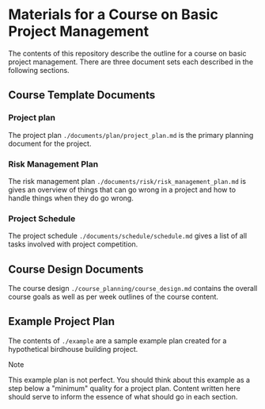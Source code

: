 # Materials for a Course on Basic Project Management

The contents of this repository describe the outline for a course on basic
project management. There are three document sets each described in the
following sections.

## Course Template Documents

### Project plan

The project plan `./documents/plan/project_plan.md` is the primary planning
document for the project.

### Risk Management Plan

The risk management plan `./documents/risk/risk_management_plan.md` is gives an
overview of things that can go wrong in a project and how to handle things when
they do go wrong.

### Project Schedule

The project schedule `./documents/schedule/schedule.md` gives a list of all
tasks involved with project competition.

## Course Design Documents

The course design `./course_planning/course_design.md` contains the overall
course goals as well as per week outlines of the course content.

## Example Project Plan

The contents of `./example` are a sample example plan created for a
hypothetical birdhouse building project.

> [!NOTE]
> This example plan is not perfect. You should think about this example as a
> step below a "minimum" quality for a project plan. Content written here
> should serve to inform the essence of what should go in each section.
